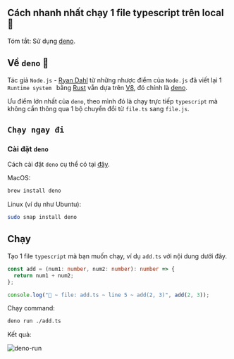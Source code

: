 ## Cách nhanh nhất chạy 1 file typescript trên local 🦕

Tóm tắt: Sử dụng [deno](https://deno.land/).

## Về `deno` 🦕

Tác giả `Node.js` - [Ryan Dahl](https://en.wikipedia.org/wiki/Ryan_Dahl) từ những nhược điểm của `Node.js` đã viết lại 1 `Runtime system
` bằng [Rust](https://www.rust-lang.org/) vẫn dựa trên [V8](https://v8.dev/), đó chính là [deno](https://deno.land/).

Ưu điểm lớn nhất của `deno`, theo mình đó là chạy trực tiếp `typescript` mà không cần thông qua 1 bộ chuyển đổi từ `file.ts` sang `file.js`.

## `Chạy ngay đi`

### Cài đặt `deno`

Cách cài đặt `deno` cụ thể có tại [đây](https://deno.land/).

MacOS:

```sh
brew install deno
```

Linux (ví dụ như Ubuntu):

```sh
sudo snap install deno
```

## Chạy

Tạo 1 file `typescript` mà bạn muốn chạy, ví dụ `add.ts` với nội dung dưới đây.

```typescript
const add = (num1: number, num2: number): number => {
  return num1 + num2;
};

console.log("🚀 ~ file: add.ts ~ line 5 ~ add(2, 3)", add(2, 3));

```

Chạy command:

```sh
deno run ./add.ts
```

Kết quả:

![deno-run](https://cdn.hashnode.com/res/hashnode/image/upload/v1621074526975/lOHaAvhF0.png)
